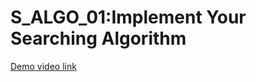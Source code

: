# S_ALGO_01:Implement Your Searching Algorithm
[Demo video link](https://drive.google.com/drive/folders/15-17cNxE9tA9SzwnHnz0kryYplpgS2MI)
